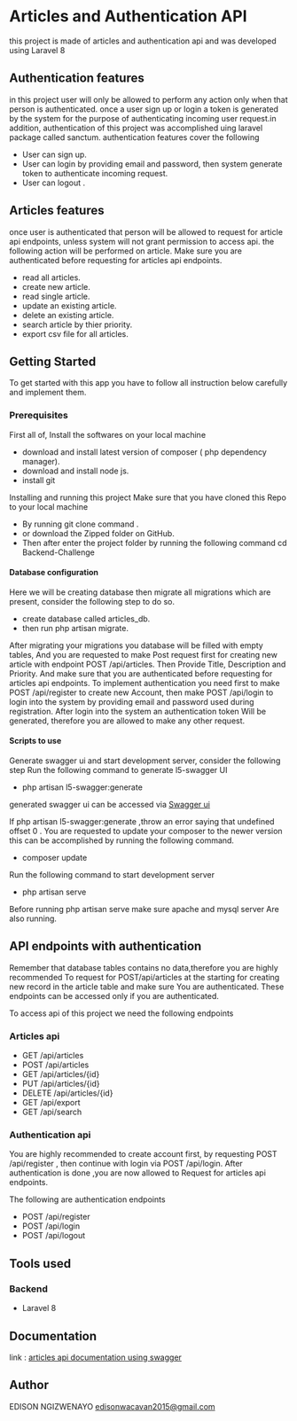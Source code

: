 
# Articles and Authentication API

this  project is made of articles and authentication api and was developed using Laravel 8
 
 ## Authentication features
 in this project user will only be allowed to perform any action only when  that person is authenticated. once a user sign up or login a token is generated by the system for the purpose of authenticating incoming user request.in addition, authentication of this project was accomplished uing laravel package called sanctum. authentication features cover the following

- User can sign up.
- User can login by providing email and password, then system generate token to authenticate incoming request.
- User can logout .

## Articles features 
 
 once user is authenticated that person will be allowed to request for article api endpoints, unless 
 system will not grant permission to access api. the following action will be performed 
 on article. Make sure you are authenticated before requesting for articles api endpoints.

- read all articles.
- create new article.
- read single article.
- update an existing article.
- delete an existing article.
- search article by thier  priority.
- export csv file for all articles.


## Getting Started

To get started with this app you have to follow all instruction below carefully and implement them.

### Prerequisites
First all of, Install the softwares on your local machine
- download and install latest version of composer ( php dependency manager).
- download and install node js.
- install git 

Installing  and running this project 
Make sure that you have cloned this Repo to your local machine

- By running  git clone command .
- or download the Zipped folder on GitHub.
- Then after enter the project folder by running the following command  cd Backend-Challenge

#### Database configuration

Here we will be creating database then migrate all migrations which are present, consider the 
following step to do so. 

- create database called articles_db.
- then run  php artisan migrate.


After migrating your migrations you database will be filled with empty tables,
And you are requested to make Post request first for creating new article with endpoint POST /api/articles. Then
Provide Title, Description and Priority. And make sure that you are authenticated before requesting for articles api endpoints.
To implement authentication you need first to make POST /api/register to create new
Account, then make POST /api/login to login into the system by providing
email and password used during registration. After login into the system an authentication token
Will be generated, therefore you are allowed to make any other request.

 #### Scripts to use

 Generate swagger ui and start development server, consider the following step
 Run the following command to generate l5-swagger UI 
 - php artisan l5-swagger:generate

 generated swagger ui can be accessed via <a href="http://127.0.0.1:8000/api/documentation">Swagger ui</a>

If php artisan l5-swagger:generate ,throw an error saying that undefined offset 0 . You are requested to update your composer to the newer version this can be accomplished by running
the following command.
- composer update


Run the following command to start development server
- php artisan serve 

Before running php artisan serve make sure apache and mysql server
Are also running.

## API endpoints with authentication

Remember that database tables contains no data,therefore you are highly recommended
To request for POST/api/articles at the starting for creating new record in the article table and make sure 
You are authenticated. These endpoints can be accessed only if you are authenticated.

To access api of this project we need the following endpoints

 ### Articles api
 - GET /api/articles
- POST /api/articles
- GET /api/articles/{id}
- PUT /api/articles/{id}
- DELETE /api/articles/{id}
- GET /api/export
- GET /api/search

### Authentication api
You are highly recommended to create account first, by requesting POST /api/register
, then continue with login via POST /api/login. After authentication is done ,you are now allowed to 
Request for articles api endpoints.

The following are authentication endpoints

- POST /api/register
- POST /api/login
- POST /api/logout

## Tools used 

### Backend
- Laravel 8

## Documentation
  link : <a href="http://127.0.0.1:8000/api/documentation">articles api documentation using swagger </a>

## Author 
EDISON NGIZWENAYO <a href="edisonwacavan2015@gmail.com">edisonwacavan2015@gmail.com</a>




